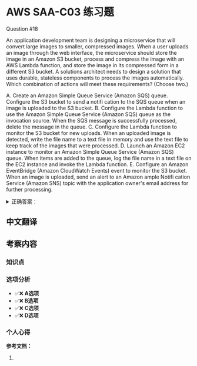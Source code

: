 # AWS SAA-C03 练习题

Question #18

An application development team is designing a microservice that will convert large images to smaller, compressed images. When a user uploads an image through the web interface, the microservice should store the image in an Amazon S3 bucket, process and compress the image with an AWS Lambda function, and store the image in its compressed form in a different S3 bucket. A solutions architect needs to design a solution that uses durable, stateless components to process the images automatically.
Which combination of actions will meet these requirements? (Choose two.)

A. Create an Amazon Simple Queue Service (Amazon SQS) queue. Configure the S3 bucket to send a notifi cation to the SQS queue when an image is uploaded to the S3 bucket.
B. Configure the Lambda function to use the Amazon Simple Queue Service (Amazon SQS) queue as the invocation source. When the SQS message is successfully processed, delete the message in the queue.
C. Configure the Lambda function to monitor the S3 bucket for new uploads. When an uploaded image is detected, write the file name to a text file in memory and use the text file to keep track of the images that were processed.
D. Launch an Amazon EC2 instance to monitor an Amazon Simple Queue Service (Amazon SQS) queue. When items are added to the queue, log the file name in a text file on the EC2 instance and invoke the Lambda function.
E. Configure an Amazon EventBridge (Amazon CloudWatch Events) event to monitor the S3 bucket. When an image is uploaded, send an alert to an Amazon ample Notifi cation Service (Amazon SNS) topic with the application owner's email address for further processing.

<details>
<summary>
正确答案：
</summary>
  AB
</details>

## 中文翻译

## 考察内容

### 知识点


### 选项分析

- ✅❌ **A选项** 
- ✅❌ **B选项** 
- ✅❌ **C选项** 
- ✅❌ **D选项** 

### 个人心得


**参考文档：**

1. []()
